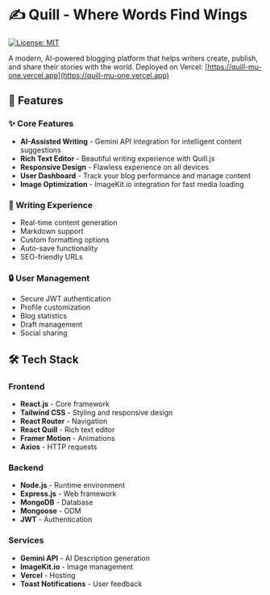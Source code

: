 # ✍️ Quill - Where Words Find Wings
[![License: MIT](https://img.shields.io/badge/License-MIT-yellow.svg)](LICENSE) 

A modern, AI-powered blogging platform that helps writers create, publish, and share their stories with the world. Deployed on Vercel: [https://quill-mu-one.vercel.app](https://quill-mu-one.vercel.app)

## 🌟 Features

### ✨ Core Features
- **AI-Assisted Writing** - Gemini API integration for intelligent content suggestions
- **Rich Text Editor** - Beautiful writing experience with Quill.js
- **Responsive Design** - Flawless experience on all devices
- **User Dashboard** - Track your blog performance and manage content
- **Image Optimization** - ImageKit.io integration for fast media loading

### 🎨 Writing Experience
- Real-time content generation
- Markdown support
- Custom formatting options
- Auto-save functionality
- SEO-friendly URLs

### 🔒 User Management
- Secure JWT authentication
- Profile customization
- Blog statistics
- Draft management
- Social sharing

## 🛠️ Tech Stack

### Frontend
- **React.js** - Core framework
- **Tailwind CSS** - Styling and responsive design
- **React Router** - Navigation
- **React Quill** - Rich text editor
- **Framer Motion** - Animations
- **Axios** - HTTP requests

### Backend
- **Node.js** - Runtime environment
- **Express.js** - Web framework
- **MongoDB** - Database
- **Mongoose** - ODM
- **JWT** - Authentication

### Services
- **Gemini API** - AI Description generation
- **ImageKit.io** - Image management
- **Vercel** - Hosting
- **Toast Notifications** - User feedback
